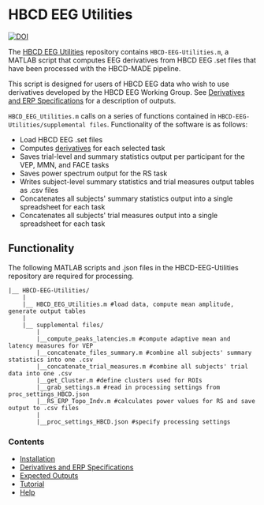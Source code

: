 # HBCD EEG Utilities

[![DOI](https://zenodo.org/badge/DOI/10.5281/zenodo.15484576.svg)](https://doi.org/10.5281/zenodo.15484576)

The [HBCD EEG Utilities](https://github.com/Child-Development-Lab/HBCD-EEG-Utilities) repository contains `HBCD-EEG-Utilities.m`, a MATLAB script that computes EEG derivatives from HBCD EEG .set files that have been processed with the HBCD-MADE pipeline. 

This script is designed for users of HBCD EEG data who wish to use derivatives developed by the HBCD EEG Working Group. See [Derivatives and ERP Specifications](https://childdevlab-hbcd-eeg-utilities.readthedocs.io/en/latest/derivatives_ERPspecs/) for a description of outputs.  

`HBCD_EEG_Utilities.m` calls on a series of functions contained in `HBCD-EEG-Utilities/supplemental files`.
Functionality of the software is as follows:

- Load HBCD EEG .set files 
- Computes [derivatives](https://hbcd-eeg-utilities.readthedocs.io/en/latest/derivatives_ERPspecs/) for each selected task 
- Saves trial-level and summary statistics output per participant for the VEP, MMN, and FACE tasks 
- Saves power spectrum output for the RS task 
- Writes subject-level summary statistics and trial measures output tables as .csv files 
- Concatenates all subjects' summary statistics output into a single spreadsheet for each task 
- Concatenates all subjects' trial measures output into a single spreadsheet for each task

## Functionality

The following MATLAB scripts and .json files in the HBCD-EEG-Utilities repository are required for processing. 

    |__ HBCD-EEG-Utilities/
        |
        |__ HBCD_EEG_Utilities.m #load data, compute mean amplitude, generate output tables
        |
        |__ supplemental files/
            |
            |__compute_peaks_latencies.m #compute adaptive mean and latency measures for VEP
            |__concatenate_files_summary.m #combine all subjects' summary statistics into one .csv
            |__concatenate_trial_measures.m #combine all subjects' trial data into one .csv
            |__get_Cluster.m #define clusters used for ROIs
            |__grab_settings.m #read in processing settings from proc_settings_HBCD.json
            |__RS_ERP_Topo_Indv.m #calculates power values for RS and save output to .csv files
            |
            |__proc_settings_HBCD.json #specify processing settings
            
            
### Contents 

- [Installation](https://hbcd-eeg-utilities.readthedocs.io/en/latest/installation/)
- [Derivatives and ERP Specifications](https://hbcd-eeg-utilities.readthedocs.io/en/latest/derivatives_ERPspecs/)
- [Expected Outputs](https://hbcd-eeg-utilities.readthedocs.io/en/latest/expected-outputs/)
- [Tutorial](https://hbcd-eeg-utilities.readthedocs.io/en/latest/tutorial/)
- [Help](https://hbcd-eeg-utilities.readthedocs.io/en/latest/help/)